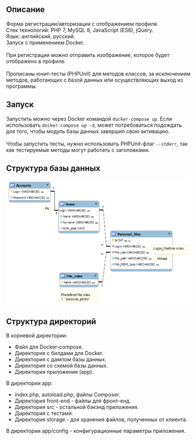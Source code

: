 ## Описание
Форма регистрации/авторизации с отображением профиля.</br>
Стек технологий: PHP 7, MySQL 8, JavaScript (ES6), jQuery.</br>
Язык: английский, русский.</br>
Запуск с применением Docker.</br></br>
При регистрации можно отправить изображение, которое будет отображено в профиле.</br></br>
Прописаны юнит-тесты (PHPUnit) для методов классов, за исключением методов, 
работающих с базой данных или осуществляющих выход из программы.</br>
## Запуск
Запустить можно через Docker командой `docker-compose up`. 
Если использовать `docker-compose up -d`, может потребоваться подождать для того, 
чтобы модуль базы данных завершил свою активацию.</br></br>
Чтобы запустить тесты, нужно использовать PHPUnit-флаг `--stderr`, 
так как тестируемые методы могут работать с заголовками.</br>
## Структура базы данных
![изображение недоступно](https://github.com/Letha/auth-module_demo/blob/develop/schemes/db_Main.png)
## Структура директорий
В корневой директории:
- Файл для Docker-compose.
- Директория с билдами для Docker.
- Директория с дампом базы данных.
- Директория со схемой базы данных.
- Директория приложения (app).</br>

В директории app:
- index.php, autoload.php, файлы Composer.
- Директория front-end - файлы для фронт-енд.
- Директория src - остальной бэкэнд приложения.
- Директория с тестами.
- Директория storage - для хранения файлов, полученных от клиента.</br>

В директории app/config - конфигурационные параметры приложения.
